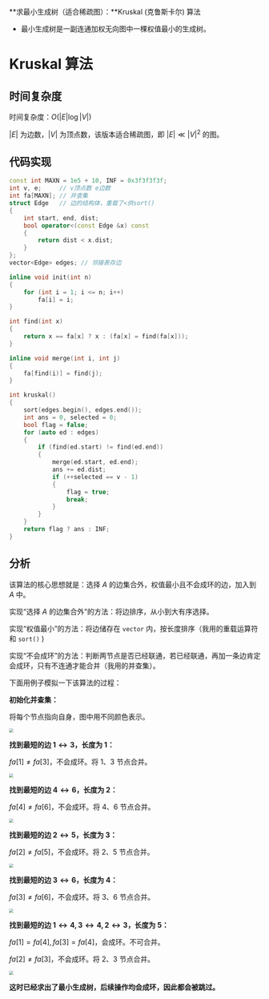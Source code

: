 **求最小生成树（适合稀疏图）：**Kruskal (克鲁斯卡尔) 算法

- 最小生成树是一副连通加权无向图中一棵权值最小的生成树。

<!--more-->

# Kruskal 算法

## 时间复杂度

时间复杂度：$O(\left|E\right|\log\left|V\right|)$

$\left|E\right|$ 为边数，$\left|V\right|$ 为顶点数，该版本适合稀疏图，即 $\left|E\right|\ll\left|V\right|^2$ 的图。

## 代码实现

```cpp
const int MAXN = 1e5 + 10, INF = 0x3f3f3f3f;
int v, e;     // v顶点数 e边数
int fa[MAXN]; // 并查集
struct Edge   // 边的结构体，重载了<供sort()
{
    int start, end, dist;
    bool operator<(const Edge &x) const
    {
        return dist < x.dist;
    }
};
vector<Edge> edges; // 邻接表存边

inline void init(int n)
{
    for (int i = 1; i <= n; i++)
        fa[i] = i;
}

int find(int x)
{
    return x == fa[x] ? x : (fa[x] = find(fa[x]));
}

inline void merge(int i, int j)
{
    fa[find(i)] = find(j);
}

int kruskal()
{
    sort(edges.begin(), edges.end());
    int ans = 0, selected = 0;
    bool flag = false;
    for (auto ed : edges)
    {
        if (find(ed.start) != find(ed.end))
        {
            merge(ed.start, ed.end);
            ans += ed.dist;
            if (++selected == v - 1)
            {
                flag = true;
                break;
            }
        }
    }
    return flag ? ans : INF;
}
```

## 分析

该算法的核心思想就是：选择 $A$ 的边集合外，权值最小且不会成环的边，加入到 $A$ 中。

实现“选择 $A$ 的边集合外”的方法：将边排序，从小到大有序选择。

实现“权值最小”的方法：将边储存在 `vector` 内，按长度排序（我用的重载运算符和 `sort()` )

实现“不会成环”的方法：判断两节点是否已经联通，若已经联通，再加一条边肯定会成环，只有不连通才能合并（我用的并查集）。

下面用例子模拟一下该算法的过程：

**初始化并查集：**

将每个节点指向自身，图中用不同颜色表示。

<img src="https://assets.zouht.com/img/note/32-01.webp" style="zoom:50%;" />

**找到最短的边 $1\leftrightarrow 3$，长度为 $1$：**

$fa[1]\neq fa[3]$，不会成环。将 $1$、$3$ 节点合并。

<img src="https://assets.zouht.com/img/note/32-02.webp" style="zoom:50%;" />

**找到最短的边 $4\leftrightarrow 6$，长度为 $2$：**

$fa[4]\neq fa[6]$，不会成环。将 $4$、$6$ 节点合并。

<img src="https://assets.zouht.com/img/note/32-03.webp" style="zoom:50%;" />

**找到最短的边 $2\leftrightarrow 5$，长度为 $3$：**

$fa[2]\neq fa[5]$，不会成环。将 $2$、$5$ 节点合并。

<img src="https://assets.zouht.com/img/note/32-04.webp" style="zoom:50%;" />

**找到最短的边 $3\leftrightarrow 6$，长度为 $4$：**

$fa[3]\neq fa[6]$，不会成环。将 $3$、$6$ 节点合并。

<img src="https://assets.zouht.com/img/note/32-05.webp" style="zoom:50%;" />

**找到最短的边 $1\leftrightarrow 4, 3\leftrightarrow 4, 2\leftrightarrow 3$，长度为 $5$：**

$fa[1]=fa[4], fa[3]=fa[4]$，会成环。不可合并。

$fa[2]\neq fa[3]$，不会成环。将 $2$、$3$ 节点合并。

<img src="https://assets.zouht.com/img/note/32-06.webp" style="zoom:50%;" />

**这时已经求出了最小生成树，后续操作均会成环，因此都会被跳过。**